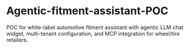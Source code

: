 # Agentic-fitment-assistant-POC
POC for white-label automotive fitment assistant with agentic LLM chat widget, multi-tenant configuration, and MCP integration for wheel/tire retailers.
